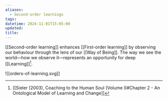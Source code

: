 ```yaml
---
aliases:
  - Second-order learnings
tags: 
datetime: 2024-11-01T15:05:00
updated: 
title: 
---
```

[[Second-order learning]] enhances [[First-order learning]] by observing our behaviour through the lens of our [[Way of Being]]. The way we see the world—how we observe it—represents an opportunity for deep [[Learning]][^1].

![[orders-of-learning.svg]]


[^1]: [[Sieler (2003), Coaching to the Human Soul (Volume I)#Chapter 2 - An Ontological Model of Learning and Change]]